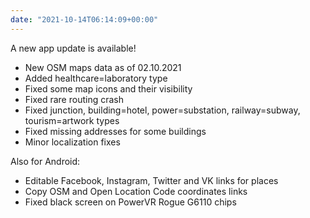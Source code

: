 ```yaml
---
date: "2021-10-14T06:14:09+00:00"
---
```


A new app update is available!  
  
* New OSM maps data as of 02.10.2021  
* Added healthcare=laboratory type  
* Fixed some map icons and their visibility  
* Fixed rare routing crash  
* Fixed junction, building=hotel, power=substation, railway=subway, tourism=artwork types  
* Fixed missing addresses for some buildings  
* Minor localization fixes  
  
Also for Android:  
* Editable Facebook, Instagram, Twitter and VK links for places  
* Copy OSM and Open Location Code coordinates links  
* Fixed black screen on PowerVR Rogue G6110 chips